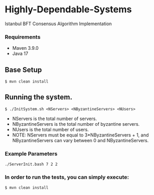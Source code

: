 # Highly-Dependable-Systems
Istanbul BFT Consensus Algorithm Implementation

### Requirements

- Maven 3.9.0
- Java 17

## Base Setup

```shell
$ mvn clean install 
```

## Running the system.

```shell
$ ./InitSystem.sh <NServers> <NByzantineServers> <NUsers> 
```

- NServers is the total number of servers.
- NByzantineServers is the total number of byzantine servers.
- NUsers is the total number of users.
- NOTE: NServers must be equal to 3*NByzantineServers + 1, and NByzantineServers can vary between 0 and NByzantineServers. 

### Example Parameters
```
./ServerInit.bash 7 2 2
```

### In order to run the tests, you can simply execute:

```shell
$ mvn clean install 
```
